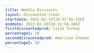 ```yaml
---
title: Weekly Discounts
layout: discounted-items
startdate: 2022-02-14T20:32:56.156Z
enddate: 2022-02-26T20:32:56.166Z
firstdiscountedprod: Cajun Turkey
percentage1: 10
seconddiscountedprod: American Cheese
percentage2: 10
---
```

